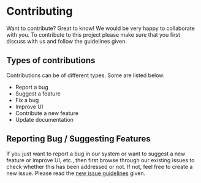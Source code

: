 # Contributing 

Want to contribute? Great to know! We would be very happy to collaborate with you. To contribute to this project please make sure that you first discuss with us and follow the guidelines given.

## Types of contributions
Contributions can be of different types. Some are listed below.
* Report a bug
* Suggest a feature
* Fix a bug
* Improve UI
* Contribute a new feature
* Update documentation


## Reporting Bug / Suggesting Features
If you just want to report a bug in our system or want to suggest a new feature or improve UI, etc., then first browse through our existing issues to check whether this has been addressed or not. If not, feel free to create a new issue. Please read the  [new issue guidelines](guidelines-checklist/new-issue-guidelines.md) given.
